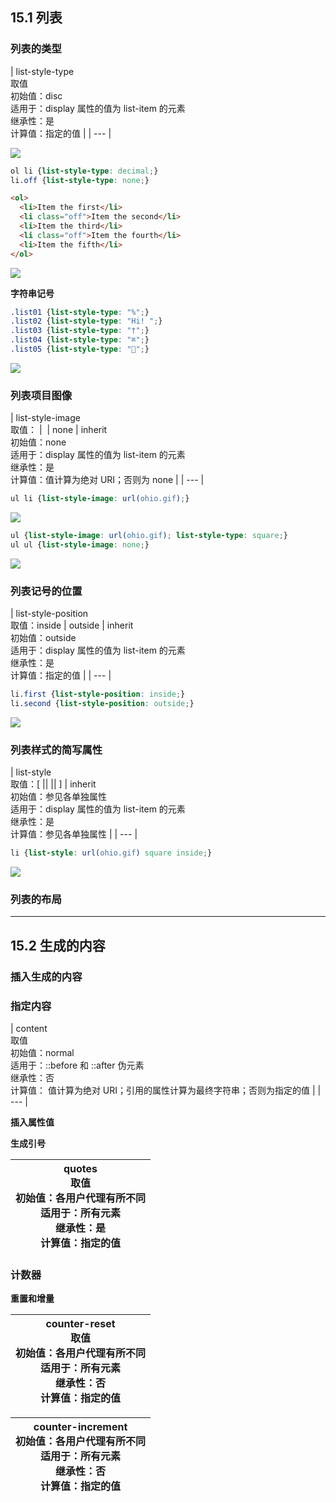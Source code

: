 <h2 id="jamfz">15.1 列表</h2>
<h3 id="p0G7S">列表的类型</h3>
|                                                                 list-style-type<br/>取值<br/>初始值：disc<br/>适用于：display 属性的值为 list-item 的元素<br/>继承性：是<br/>计算值：指定的值 |
| --- |


![](https://cdn.nlark.com/yuque/0/2024/png/166664/1730272944780-831a6fe1-a31a-4813-b8c8-7c8ef098fc15.png)



```css
ol li {list-style-type: decimal;}
li.off {list-style-type: none;}
```

```html
<ol>
  <li>Item the first</li>
  <li class="off">Item the second</li>
  <li>Item the third</li>
  <li class="off">Item the fourth</li>
  <li>Item the fifth</li>
</ol>
```

![](https://cdn.nlark.com/yuque/0/2024/png/166664/1730273121672-aaa21a27-5456-43e8-819f-e1c772e4343d.png)



**字符串记号**

```css
.list01 {list-style-type: "%";}
.list02 {list-style-type: "Hi! ";}
.list03 {list-style-type: "†";}
.list04 {list-style-type: "⌘";}
.list05 {list-style-type: "🤔";}
```

![](https://cdn.nlark.com/yuque/0/2024/png/166664/1730273224128-cb960f8a-fd7d-4212-a02e-6c78759b2d9e.png)



<h3 id="uQCc1">列表项目图像</h3>
|                                                           list-style-image<br/>取值：<uri>  |  <image>  |  none  |  inherit<br/>初始值：none<br/>适用于：display 属性的值为 list-item 的元素<br/>继承性：是<br/>计算值：<uri>值计算为绝对 URI；否则为 none |
| --- |


```css
ul li {list-style-image: url(ohio.gif);}
```

![](https://cdn.nlark.com/yuque/0/2024/png/166664/1730273556633-864faeda-27c2-4e75-a833-e4d48af4e989.png)



```css
ul {list-style-image: url(ohio.gif); list-style-type: square;}
ul ul {list-style-image: none;}
```

![](https://cdn.nlark.com/yuque/0/2024/png/166664/1730273702858-c478914d-19db-43e5-a9b2-f98ead31a610.png)



<h3 id="Ej0TL">列表记号的位置</h3>
|                                                               list-style-position<br/>取值：inside  |  outside  |  inherit<br/>初始值：outside<br/>适用于：display 属性的值为 list-item 的元素<br/>继承性：是<br/>计算值：指定的值 |
| --- |


```css
li.first {list-style-position: inside;}
li.second {list-style-position: outside;}
```

![](https://cdn.nlark.com/yuque/0/2024/png/166664/1730273993198-8cd0caf8-f586-4e74-ba42-966adcc2f9e5.png)



<h3 id="o9lW1">列表样式的简写属性</h3>
|                                                                    list-style<br/>取值：[  <list-style-type>  ||  <list-style-image>  ||  <list-style-position> ]  |  inherit<br/>初始值：参见各单独属性<br/>适用于：display 属性的值为 list-item 的元素<br/>继承性：是<br/>计算值：参见各单独属性 |
| --- |


```css
li {list-style: url(ohio.gif) square inside;}
```

![](https://cdn.nlark.com/yuque/0/2024/png/166664/1730274275298-69a8cf43-9f2b-4421-ad49-e04dd93c6d44.png)

<h3 id="npvi4">列表的布局</h3>


---

<h2 id="X0gNK">15.2 生成的内容</h2>
<h3 id="odspG">插入生成的内容</h3>
<h3 id="v7uMz">指定内容</h3>
|                                                                          content<br/>取值<br/>初始值：normal<br/>适用于：::before 和 ::after 伪元素<br/>继承性：否<br/>计算值：<uri> 值计算为绝对 URI；引用的属性计算为最终字符串；否则为指定的值 |
| --- |


  

**插入属性值**



**生成引号**

|                                                                         quotes<br/>取值<br/>初始值：各用户代理有所不同<br/>适用于：所有元素<br/>继承性：是<br/>计算值：指定的值 |
| --- |


<h3 id="mI41l">计数器</h3>


**重置和增量**

|                                                             counter-reset<br/>取值<br/>初始值：各用户代理有所不同<br/>适用于：所有元素<br/>继承性：否<br/>计算值：指定的值 |
| --- |


|                                                            counter-increment<br/>初始值：各用户代理有所不同<br/>适用于：所有元素<br/>继承性：否<br/>计算值：指定的值 |
| --- |


<h2 id="y2J0E"></h2>


